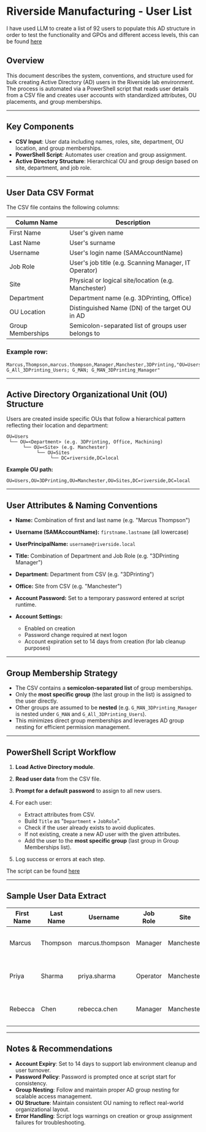 # Riverside Manufacturing - User List

 I have used LLM to create a list of 92 users to populate this AD structure in order to test the functionality and GPOs and different access levels, this can be found [here](sample_AD_users.csv)

## Overview

This document describes the system, conventions, and structure used for bulk creating Active Directory (AD) users in the Riverside lab environment. The process is automated via a PowerShell script that reads user details from a CSV file and creates user accounts with standardized attributes, OU placements, and group memberships.

---

## Key Components

* **CSV Input**: User data including names, roles, site, department, OU location, and group memberships.
* **PowerShell Script**: Automates user creation and group assignment.
* **Active Directory Structure**: Hierarchical OU and group design based on site, department, and job role.

---

## User Data CSV Format

The CSV file contains the following columns:

| Column Name       | Description                                         |
| ----------------- | --------------------------------------------------- |
| First Name        | User's given name                                   |
| Last Name         | User's surname                                      |
| Username          | User's login name (SAMAccountName)                  |
| Job Role          | User's job title (e.g. Scanning Manager, IT Operator)           |
| Site              | Physical or logical site/location (e.g. Manchester) |
| Department        | Department name (e.g. 3DPrinting, Office)           |
| OU Location       | Distinguished Name (DN) of the target OU in AD      |
| Group Memberships | Semicolon-separated list of groups user belongs to  |

### Example row:

```csv
Marcus,Thompson,marcus.thompson,Manager,Manchester,3DPrinting,"OU=Users,OU=3DPrinting,OU=Manchester,OU=Sites,DC=riverside,DC=local","G_All_Users; G_All_3DPrinting_Users; G_MAN; G_MAN_3DPrinting_Manager"
```

---

## Active Directory Organizational Unit (OU) Structure

Users are created inside specific OUs that follow a hierarchical pattern reflecting their location and department:

```
OU=Users
 └── OU=<Department> (e.g. 3DPrinting, Office, Machining)
      └── OU=<Site> (e.g. Manchester)
           └── OU=Sites
                └── DC=riverside,DC=local
```

**Example OU path:**

```
OU=Users,OU=3DPrinting,OU=Manchester,OU=Sites,DC=riverside,DC=local
```

---

## User Attributes & Naming Conventions

* **Name:** Combination of first and last name (e.g. "Marcus Thompson")
* **Username (SAMAccountName):** `firstname.lastname` (all lowercase)
* **UserPrincipalName:** `username@riverside.local`
* **Title:** Combination of Department and Job Role (e.g. "3DPrinting Manager")
* **Department:** Department from CSV (e.g. "3DPrinting")
* **Office:** Site from CSV (e.g. "Manchester")
* **Account Password:** Set to a temporary password entered at script runtime.
* **Account Settings:**

  * Enabled on creation
  * Password change required at next logon
  * Account expiration set to 14 days from creation (for lab cleanup purposes)

---

## Group Membership Strategy

* The CSV contains a **semicolon-separated list** of group memberships.
* Only the **most specific group** (the last group in the list) is assigned to the user directly.
* Other groups are assumed to be **nested** (e.g. `G_MAN_3DPrinting_Manager` is nested under `G_MAN` and `G_All_3DPrinting_Users`).
* This minimizes direct group memberships and leverages AD group nesting for efficient permission management.

---

## PowerShell Script Workflow

1. **Load Active Directory module**.
2. **Read user data** from the CSV file.
3. **Prompt for a default password** to assign to all new users.
4. For each user:

   * Extract attributes from CSV.
   * Build `Title` as "`Department` + `JobRole`".
   * Check if the user already exists to avoid duplicates.
   * If not existing, create a new AD user with the given attributes.
   * Add the user to the **most specific group** (last group in Group Memberships list).
5. Log success or errors at each step.

The script can be found [here](build-scripts/03CreateSampleUsers_DC01.ps1)

---

## Sample User Data Extract

| First Name | Last Name | Username        | Job Role | Site       | Department | OU Location                                                         | Group Memberships                                                              |
| ---------- | --------- | --------------- | -------- | ---------- | ---------- | ------------------------------------------------------------------- | ------------------------------------------------------------------------------ |
| Marcus     | Thompson  | marcus.thompson | Manager  | Manchester | 3DPrinting | OU=Users,OU=3DPrinting,OU=Manchester,OU=Sites,DC=riverside,DC=local | G\_All\_Users; G\_All\_3DPrinting\_Users; G\_MAN; G\_MAN\_3DPrinting\_Manager  |
| Priya      | Sharma    | priya.sharma    | Operator | Manchester | 3DPrinting | OU=Users,OU=3DPrinting,OU=Manchester,OU=Sites,DC=riverside,DC=local | G\_All\_Users; G\_All\_3DPrinting\_Users; G\_MAN; G\_MAN\_3DPrinting\_Operator |
| Rebecca    | Chen      | rebecca.chen    | Manager  | Manchester | Machining  | OU=Users,OU=Machining,OU=Manchester,OU=Sites,DC=riverside,DC=local  | G\_All\_Users; G\_All\_Machining\_Users; G\_MAN; G\_MAN\_Machining\_Manager    |

---

## Notes & Recommendations

* **Account Expiry**: Set to 14 days to support lab environment cleanup and user turnover.
* **Password Policy**: Password is prompted once at script start for consistency.
* **Group Nesting**: Follow and maintain proper AD group nesting for scalable access management.
* **OU Structure**: Maintain consistent OU naming to reflect real-world organizational layout.
* **Error Handling**: Script logs warnings on creation or group assignment failures for troubleshooting.


